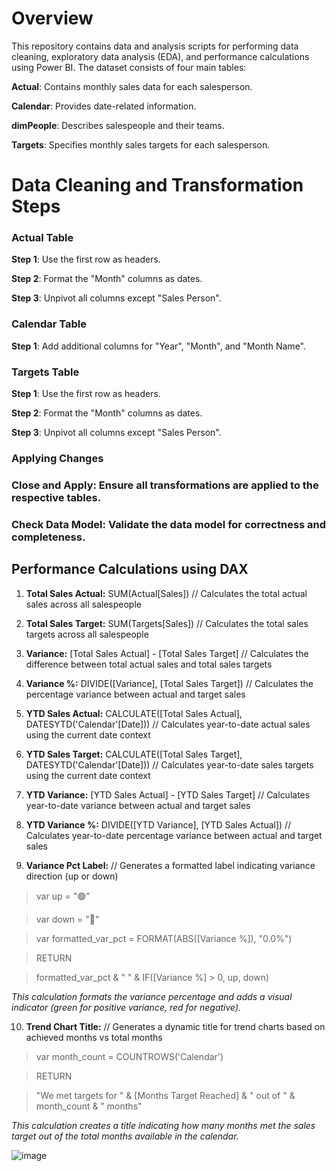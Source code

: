 # Overview
This repository contains data and analysis scripts for performing data cleaning, exploratory data analysis (EDA), and performance calculations using Power BI. The dataset consists of four main tables:

**Actual**: Contains monthly sales data for each salesperson.

**Calendar**: Provides date-related information.

**dimPeople**: Describes salespeople and their teams.

**Targets**: Specifies monthly sales targets for each salesperson.

# Data Cleaning and Transformation Steps
### Actual Table
**Step 1**: Use the first row as headers.

**Step 2**: Format the "Month" columns as dates.

**Step 3**: Unpivot all columns except "Sales Person".

### Calendar Table
**Step 1**: Add additional columns for "Year", "Month", and "Month Name".

### Targets Table
**Step 1**: Use the first row as headers.

**Step 2**: Format the "Month" columns as dates.

**Step 3**: Unpivot all columns except "Sales Person".

### Applying Changes
### Close and Apply: Ensure all transformations are applied to the respective tables.
### Check Data Model: Validate the data model for correctness and completeness.

## Performance Calculations using DAX
1. **Total Sales Actual:** SUM(Actual[Sales]) // Calculates the total actual sales across all salespeople

2. **Total Sales Target:** SUM(Targets[Sales]) // Calculates the total sales targets across all salespeople

3. **Variance:** [Total Sales Actual] - [Total Sales Target] // Calculates the difference between total actual sales and total sales targets

4. **Variance %:** DIVIDE([Variance], [Total Sales Target]) // Calculates the percentage variance between actual and target sales

5. **YTD Sales Actual:** CALCULATE([Total Sales Actual], DATESYTD('Calendar'[Date])) // Calculates year-to-date actual sales using the current date context

6. **YTD Sales Target:** CALCULATE([Total Sales Target], DATESYTD('Calendar'[Date])) // Calculates year-to-date sales targets using the current date context

7. **YTD Variance:** [YTD Sales Actual] - [YTD Sales Target] // Calculates year-to-date variance between actual and target sales

8. **YTD Variance %:** DIVIDE([YTD Variance], [YTD Sales Actual]) // Calculates year-to-date percentage variance between actual and target sales

9. **Variance Pct Label:** // Generates a formatted label indicating variance direction (up or down)

> var up = "🟢"

> var down = "🔴"

> var formatted_var_pct = FORMAT(ABS([Variance %]), "0.0%")

> RETURN

>formatted_var_pct & " " & IF([Variance %] > 0, up, down)
    
*This calculation formats the variance percentage and adds a visual indicator (green for positive variance, red for negative).*

10. **Trend Chart Title:** // Generates a dynamic title for trend charts based on achieved months vs total months

> var month_count = COUNTROWS('Calendar')

> RETURN

   >"We met targets for " & [Months Target Reached] & " out of " & month_count & " months"
    
*This calculation creates a title indicating how many months met the sales target out of the total months available in the calendar.*

![image](https://github.com/Thuhien23/Finance-KPI/assets/96719464/110a03d9-e743-46cf-ab4d-247d6e700339)
